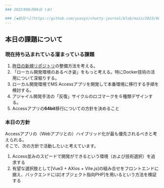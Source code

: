 ```yaml
---
### 2023年06月06日 (水)

### [◀️前日へ](https://github.com/yuasys/chatty-journal/blob/main/2023/06/2023-06-05.md)&emsp;&emsp;&emsp;&emsp;[翌日へ▶️](https://github.com/yuasys/chatty-journal/blob/main/2023/06/2023-06-07.md)
---
```

## 本日の課題について

### 現在持ち込まれている溜まっている課題

1. [昨日の新規リポジトリ](https://github.com/yuasys/scratch001)の整備方法を考える。
2. 「ローカル開発環境のあるべき姿」をもっと考える。特にDocker技術の活用について深堀りする。
3. ローカル開発環境でMS Accessアプリを開発して本番環境に移行する手順を検討する。
4. アジャイル開発手法の「反復」サイクルのロゴマークを６種類デザインする。
5. Accessアプリの<b>64bit</b>移行についての方針を決めること

### 本日の方針

Accessアプリの（Webアプリとの）ハイブリッド化が最も優先されるべきと考えられる。  
そこで、次の方針で活動したいと考えています。

1. Access並みのスピードで開発ができるという環境（および技術選択）を追求する
2. 有望な選択肢として[Vue3 + AXios + Vite.js]の組み合せをフロントエンドに据え、バックエンドには[オブジェクト指向PHP]を用いるという方法を検証する


